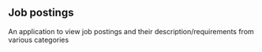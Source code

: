 ## Job postings 
An application to view job postings and their description/requirements from various categories 

